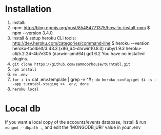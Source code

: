# Installation

1. Install:
  1.  npm: http://blog.npmjs.org/post/85484771375/how-to-install-npm
    $ npm --version
    3.4.0
  2. Install & setup heroku CLI tools: http://dev.heroku.com/categories/command-line
    $ heroku --version
    heroku-toolbelt/3.43.3 (x86_64-darwin10.8.0) ruby/1.9.3
    heroku-cli/5.2.24-4b7e305 (darwin-amd64) go1.6.2
    You have no installed plugins.
3. `git clone https://github.com/sammoorhouse/turntabl.git`
4. `npm install`
5. `rm .env`
6. `for i in `cat .env.template | grep -v ^#`; do heroku config:get $i -s --app turntabl-staging >> .env; done`
7. `heroku local`

# Local db

If you want a local copy of the accounts/events database, install & run `mongod --dbpath .`, and edit the 'MONGODB_URI' value in your .env


